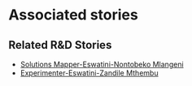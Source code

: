 # Associated stories

<!-- !!DO NOT REMOVE!! start autogenerated hyperlinks -->
## Related R&D Stories
- [Solutions Mapper\-Eswatini\-Nontobeko Mlangeni](/RnD-Archive/stories/?doc=SolutionMappers_SWZ)
- [Experimenter\-Eswatini\-Zandile Mthembu](/RnD-Archive/stories/?doc=Experimenter_SWZ)
<!-- !!DO NOT REMOVE!! end autogenerated hyperlinks -->